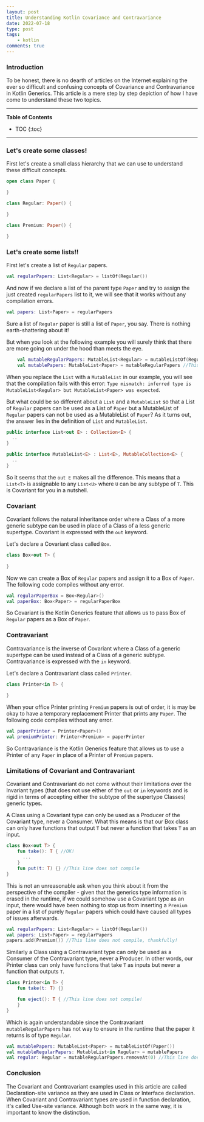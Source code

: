```yaml
---
layout: post
title: Understanding Kotlin Covariance and Contravariance
date: 2022-07-18
type: post
tags:
    - kotlin
comments: true
---
```

### Introduction
To be honest, there is no dearth of articles on the Internet explaining the ever
so difficult and confusing concepts of Covariance and Contravariance in Kotlin
Generics.
This article is a mere step by step depiction of how I have come to understand
these two topics.

---
**Table of Contents**
* TOC
{:toc}
---

### Let's create some classes!
First let's create a small class hierarchy that we can use to understand these
difficult concepts.

```kotlin
open class Paper {

}

class Regular: Paper() {

}

class Premium: Paper() {

}
```

### Let's create some lists!!

First let's create a list of `Regular` papers.
```kotlin
val regularPapers: List<Regular> = listOf(Regular())
```

And now if we declare a list of the parent type `Paper` and try to assign the
just created `regularPapers` list to it, we will see that it works without any
compilation errors.
```kotlin
val papers: List<Paper> = regularPapers
```

Sure a list of `Regular` paper is still a list of `Paper`, you say.
There is nothing earth-shattering about it!

But when you look at the following example you will surely think that there are
more going on under the hood than meets the eye.

```kotlin
    val mutableRegularPapers: MutableList<Regular> = mutableListOf(Regular())
    val mutablePapers: MutableList<Paper> = mutableRegularPapers //This line gives compilation error 
```
When you replace the `List` with a `MutableList` in our example, you will see
that the compilation fails with this error: `Type mismatch: inferred type is
MutableList<Regular> but MutableList<Paper> was expected`.

But what could be so different about a `List` and a `MutableList` so that a List
of `Regular` papers can be used as a List of `Paper` but a MutableList of
`Regular` papers can not be used as a MutableList of `Paper`?
As it turns out, the answer lies in the definition of `List` and `MutableList`.

```kotlin
public interface List<out E> : Collection<E> {
  ..
}

public interface MutableList<E> : List<E>, MutableCollection<E> {
  ..
}
```
So it seems that the `out E` makes all the difference.
This means that a `List<T>` is assignable to any `List<U>` where `U` can be any
subtype of `T`.
This is Covariant for you in a nutshell.

### Covariant
Covariant follows the natural inheritance order where a Class of a more generic
subtype can be used in place of a Class of a less generic supertype.
Covariant is expressed with the `out` keyword.

Let's declare a Covariant class called `Box`.

```kotlin
class Box<out T> {
    
}
```

Now we can create a Box of `Regular` papers and assign it to a Box of `Paper`.
The following code compiles without any error.
```kotlin
val regularPaperBox = Box<Regular>()
val paperBox: Box<Paper> = regularPaperBox
```
So Covariant is the Kotlin Generics feature that allows us to pass Box of
`Regular` papers as a Box of `Paper`.

### Contravariant
Contravariance is the inverse of Covariant where a Class of a generic supertype
can be used instead of a Class of a generic subtype.
Contravariance is expressed with the `in` keyword.

Let's declare a Contravariant class called `Printer`.
```kotlin
class Printer<in T> {
    
}
```

When your office Printer printing `Premium` papers is out of order, it is may be
okay to have a temporary replacement Printer that prints any `Paper`.
The following code compiles without any error.
```kotlin
val paperPrinter = Printer<Paper>()
val premiumPrinter: Printer<Premium> = paperPrinter
```
So Contravariance is the Kotlin Generics feature that allows us to use a Printer
of any `Paper` in place of a Printer of `Premium` papers.

### Limitations of Covariant and Contravariant
Covariant and Contravariant do not come without their limitations over the
Invariant types (that does not use either of the `out` or `in` keywords and is
rigid in terms of accepting either the subtype of the supertype Classes) generic
types.

A Class using a Covariant type can only be used as a Producer of the Covariant
type, never a Consumer.
What this means is that our Box class can only have functions that output `T`
but never a function that takes `T` as an input.

```kotlin
class Box<out T> {
    fun take(): T { //OK!
      ...
    }
    fun put(t: T) {} //This line does not compile
}
```
This is not an unreasonable ask when you think about it from the perspective of
the compiler - given that the generics type information is erased in the
runtime, if we could somehow use a Covariant type as an input, there would have
been nothing to stop us from inserting a `Premium` paper in a list of purely
`Regular` papers which could have caused all types of issues afterwards.
```kotlin
val regularPapers: List<Regular> = listOf(Regular())
val papers: List<Paper> = regularPapers
papers.add(Premium()) //This line does not compile, thankfully!
```

Similarly a Class using a Contravariant type can only be used as a Consumer of
the Contravariant type, never a Producer.
In other words, our Printer class can only have functions that take `T` as
inputs but never a function that outputs `T`.

```kotlin
class Printer<in T> {
    fun take(t: T) {}

    fun eject(): T { //This line does not compile!
    }
}
```

Which is again understandable since the Contravariant `mutableRegularPapers` has
not way to ensure in the runtime that the paper it returns is of type `Regular`.
```kotlin
val mutablePapers: MutableList<Paper> = mutableListOf(Paper())
val mutableRegularPapers: MutableList<in Regular> = mutablePapers
val regular: Regular = mutableRegularPapers.removeAt(0) //This line does not compile as the mutableRegularPapers.removeAt(0) returns an object of type Any?
```

### Conclusion
The Covariant and Contravariant examples used in this article are called
Declaration-site variance as they are used in Class or Interface declaration.
When Covariant and Contravariant types are used in function declaration, it's
called Use-site variance.
Although both work in the same way, it is important to know the distinction.
